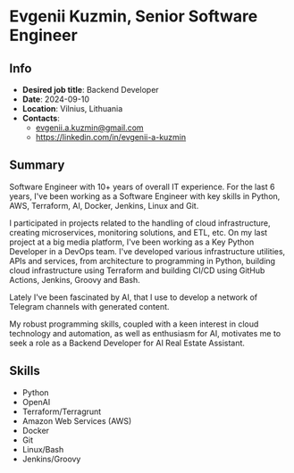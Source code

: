 # Evgenii Kuzmin, Senior Software Engineer

## Info

- **Desired job title**: Backend Developer
- **Date**: 2024-09-10
- **Location**: Vilnius, Lithuania
- **Contacts**:
  - <evgenii.a.kuzmin@gmail.com>
  - <https://linkedin.com/in/evgenii-a-kuzmin>

## Summary

Software Engineer with 10+ years of overall IT experience. For the last 6 years, I've been working as a Software Engineer with key skills in Python, AWS, Terraform, AI, Docker, Jenkins, Linux and Git.

I participated in projects related to the handling of cloud infrastructure, creating microservices, monitoring solutions, and ETL, etc. On my last project at a big media platform, I've been working as a Key Python Developer in a DevOps team. I've developed various infrastructure utilities, APIs and services, from architecture to programming in Python, building cloud infrastructure using Terraform and building CI/CD using GitHub Actions, Jenkins, Groovy and Bash.

Lately I've been fascinated by AI, that I use to develop a network of Telegram channels with generated content.

My robust programming skills, coupled with a keen interest in cloud technology and automation, as well as enthusiasm for AI, motivates me to seek a role as a Backend Developer for AI Real Estate Assistant.

## Skills

- Python
- OpenAI
- Terraform/Terragrunt
- Amazon Web Services (AWS)
- Docker
- Git
- Linux/Bash
- Jenkins/Groovy
